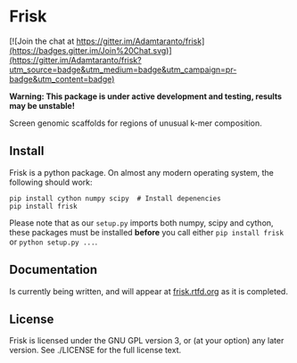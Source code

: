 Frisk
=====

[![Join the chat at https://gitter.im/Adamtaranto/frisk](https://badges.gitter.im/Join%20Chat.svg)](https://gitter.im/Adamtaranto/frisk?utm_source=badge&utm_medium=badge&utm_campaign=pr-badge&utm_content=badge)

**Warning: This package is under active development and testing, results may be unstable!**

Screen genomic scaffolds for regions of unusual k-mer composition.

Install
-------

Frisk is a python package. On almost any modern operating system, the following
should work:

    pip install cython numpy scipy  # Install depenencies
    pip install frisk

Please note that as our `setup.py` imports both numpy, scipy and cython, these
packages must be installed **before** you call either `pip install frisk` or
`python setup.py ...`.


Documentation
-------------

Is currently being written, and will appear at
[frisk.rtfd.org](http://frisk.readthedocs.org/) as it is completed.

License
-------

Frisk is licensed under the GNU GPL version 3, or (at your option) any later
version. See ./LICENSE for the full license text.
